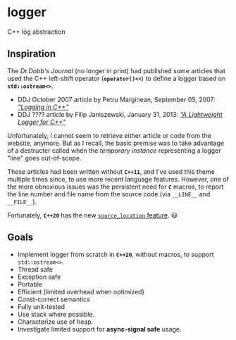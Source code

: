 # logger
C++ log abstraction

## Inspiration

The _Dr.Dobb's Journal_ (no longer in print) had published some articles that used the C++
left-shift operator (**`operator()<<`**) to define a logger based on **`std::ostream<>`**.
- DDJ October 2007 article by Petru Marginean, September 05, 2007: [_"Logging in C++"_](https://www.drdobbs.com/cpp/logging-in-c/201804215)
- DDJ ???? article by Filip Janiszewski, January 31, 2013: [_"A Lightweight Logger for C++"_](https://www.drdobbs.com/cpp/a-lightweight-logger-for-c/240147505)

Unfortunately, I cannot seem to retrieve either article or code from the website, anymore.
But as I recall, the basic premise was to take advantage of a destructer called when the
_temporary instance_ representing a logger "line" goes out-of-scope.

These articles had been written without **`C++11`**, and I've used this theme multiple
times since, to use more recent language features.
However, one of the more obnoxious issues was the persistent need for **`C`** macros, to
report the line number and file name from the source code (via `__LINE__` and `__FILE__`).

Fortunately, **`C++20`** has the new [`source_location` feature](https://en.cppreference.com/w/cpp/utility/source_location). :smiley:

## Goals

- Implement logger from scratch in **`C++20`**, without macros, to support `std::ostream<>`.
- Thread safe
- Exception safe
- Portable
- Efficient (limited overhead when optimized)
- Const-correct semantics
- Fully unit-tested
- Use stack where possible.
- Characterize use of heap.
- Investigate limited support for **async-signal safe** usage.
